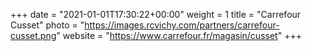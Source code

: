 +++
date = "2021-01-01T17:30:22+00:00"
weight = 1
title = "Carrefour Cusset"
photo = "https://images.rcvichy.com/partners/carrefour-cusset.png"
website = "https://www.carrefour.fr/magasin/cusset"
+++
